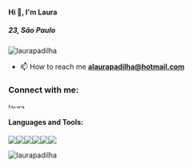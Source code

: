 <h4 align="left">Hi 👋, I'm Laura</h4>
<h5 align="left">23, São Paulo</h5>

<p align="left"> <img src="https://komarev.com/ghpvc/?username=laurapadilha&label=Profile%20views&color=0e75b6&style=flat" alt="laurapadilha" /> </p>

- 📫 How to reach me **alaurapadilha@hotmail.com**

<h3 align="left">Connect with me:</h3>
<p align="left">
<a href="https://linkedin.com/in/laurapadilha" target="blank"><img align="center" src="https://cdn.jsdelivr.net/npm/simple-icons@3.0.1/icons/linkedin.svg" alt="laurapadilha" height="10" width="40" /></a>
</p>

<h4 align="left">Languages and Tools:</h4>
<img src="https://img.icons8.com/small/16/000000/css-filetype.png"/><img src="https://img.icons8.com/small/16/000000/html.png"/><img src="https://img.icons8.com/windows/32/000000/node-js.png"/><img src="https://img.icons8.com/ios/32/000000/java-coffee-cup-logo.png"/><img src="https://img.icons8.com/small/32/000000/json.png"/><img src="https://img.icons8.com/windows/32/000000/c-sharp-logo.png"/>


<p><img align="center" src="https://github-readme-stats.vercel.app/api/top-langs?username=laurapadilha&show_icons=true&locale=en&layout=compact" alt="laurapadilha" /></p>
